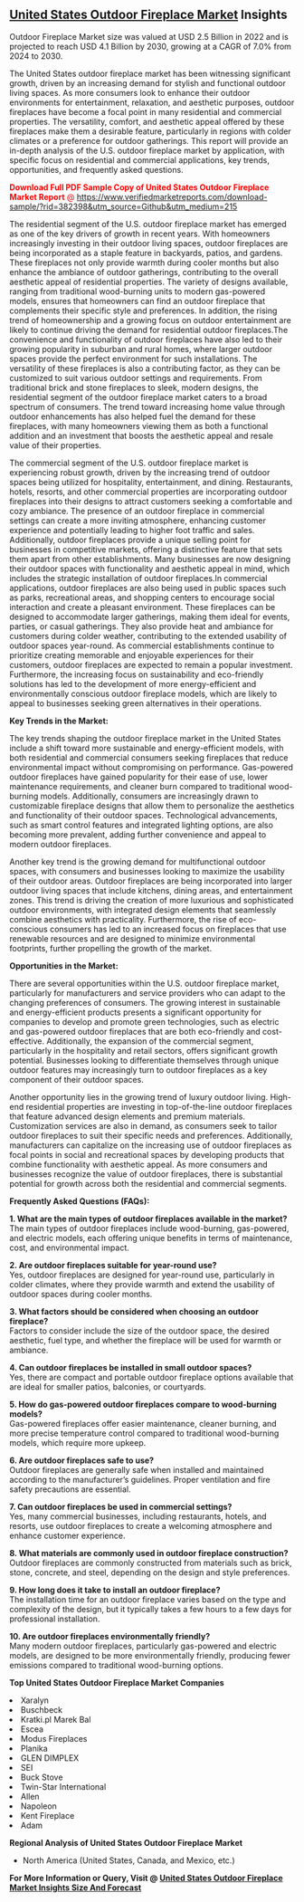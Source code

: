 <h2><a href="https://www.verifiedmarketreports.com/download-sample/?rid=382398&amp;utm_source=Github&amp;utm_medium=215" target="_blank">United States Outdoor Fireplace Market</a> Insights</h2><p>Outdoor Fireplace Market size was valued at USD 2.5 Billion in 2022 and is projected to reach USD 4.1 Billion by 2030, growing at a CAGR of 7.0% from 2024 to 2030.</p><p><p>The United States outdoor fireplace market has been witnessing significant growth, driven by an increasing demand for stylish and functional outdoor living spaces. As more consumers look to enhance their outdoor environments for entertainment, relaxation, and aesthetic purposes, outdoor fireplaces have become a focal point in many residential and commercial properties. The versatility, comfort, and aesthetic appeal offered by these fireplaces make them a desirable feature, particularly in regions with colder climates or a preference for outdoor gatherings. This report will provide an in-depth analysis of the U.S. outdoor fireplace market by application, with specific focus on residential and commercial applications, key trends, opportunities, and frequently asked questions.<p><span class=""><span style="color: #ff0000;"><strong>Download Full PDF Sample Copy of United States Outdoor Fireplace Market Report</strong> @ </span><a href="https://www.verifiedmarketreports.com/download-sample/?rid=382398&amp;utm_source=Github&amp;utm_medium=215" target="_blank">https://www.verifiedmarketreports.com/download-sample/?rid=382398&amp;utm_source=Github&amp;utm_medium=215</a></span></p></p><p>The residential segment of the U.S. outdoor fireplace market has emerged as one of the key drivers of growth in recent years. With homeowners increasingly investing in their outdoor living spaces, outdoor fireplaces are being incorporated as a staple feature in backyards, patios, and gardens. These fireplaces not only provide warmth during cooler months but also enhance the ambiance of outdoor gatherings, contributing to the overall aesthetic appeal of residential properties. The variety of designs available, ranging from traditional wood-burning units to modern gas-powered models, ensures that homeowners can find an outdoor fireplace that complements their specific style and preferences. In addition, the rising trend of homeownership and a growing focus on outdoor entertainment are likely to continue driving the demand for residential outdoor fireplaces.The convenience and functionality of outdoor fireplaces have also led to their growing popularity in suburban and rural homes, where larger outdoor spaces provide the perfect environment for such installations. The versatility of these fireplaces is also a contributing factor, as they can be customized to suit various outdoor settings and requirements. From traditional brick and stone fireplaces to sleek, modern designs, the residential segment of the outdoor fireplace market caters to a broad spectrum of consumers. The trend toward increasing home value through outdoor enhancements has also helped fuel the demand for these fireplaces, with many homeowners viewing them as both a functional addition and an investment that boosts the aesthetic appeal and resale value of their properties.</p><p>The commercial segment of the U.S. outdoor fireplace market is experiencing robust growth, driven by the increasing trend of outdoor spaces being utilized for hospitality, entertainment, and dining. Restaurants, hotels, resorts, and other commercial properties are incorporating outdoor fireplaces into their designs to attract customers seeking a comfortable and cozy ambiance. The presence of an outdoor fireplace in commercial settings can create a more inviting atmosphere, enhancing customer experience and potentially leading to higher foot traffic and sales. Additionally, outdoor fireplaces provide a unique selling point for businesses in competitive markets, offering a distinctive feature that sets them apart from other establishments. Many businesses are now designing their outdoor spaces with functionality and aesthetic appeal in mind, which includes the strategic installation of outdoor fireplaces.In commercial applications, outdoor fireplaces are also being used in public spaces such as parks, recreational areas, and shopping centers to encourage social interaction and create a pleasant environment. These fireplaces can be designed to accommodate larger gatherings, making them ideal for events, parties, or casual gatherings. They also provide heat and ambiance for customers during colder weather, contributing to the extended usability of outdoor spaces year-round. As commercial establishments continue to prioritize creating memorable and enjoyable experiences for their customers, outdoor fireplaces are expected to remain a popular investment. Furthermore, the increasing focus on sustainability and eco-friendly solutions has led to the development of more energy-efficient and environmentally conscious outdoor fireplace models, which are likely to appeal to businesses seeking green alternatives in their operations.</p><p><strong>Key Trends in the Market:</strong></p><p>The key trends shaping the outdoor fireplace market in the United States include a shift toward more sustainable and energy-efficient models, with both residential and commercial consumers seeking fireplaces that reduce environmental impact without compromising on performance. Gas-powered outdoor fireplaces have gained popularity for their ease of use, lower maintenance requirements, and cleaner burn compared to traditional wood-burning models. Additionally, consumers are increasingly drawn to customizable fireplace designs that allow them to personalize the aesthetics and functionality of their outdoor spaces. Technological advancements, such as smart control features and integrated lighting options, are also becoming more prevalent, adding further convenience and appeal to modern outdoor fireplaces.</p><p>Another key trend is the growing demand for multifunctional outdoor spaces, with consumers and businesses looking to maximize the usability of their outdoor areas. Outdoor fireplaces are being incorporated into larger outdoor living spaces that include kitchens, dining areas, and entertainment zones. This trend is driving the creation of more luxurious and sophisticated outdoor environments, with integrated design elements that seamlessly combine aesthetics with practicality. Furthermore, the rise of eco-conscious consumers has led to an increased focus on fireplaces that use renewable resources and are designed to minimize environmental footprints, further propelling the growth of the market.</p><p><strong>Opportunities in the Market:</strong></p><p>There are several opportunities within the U.S. outdoor fireplace market, particularly for manufacturers and service providers who can adapt to the changing preferences of consumers. The growing interest in sustainable and energy-efficient products presents a significant opportunity for companies to develop and promote green technologies, such as electric and gas-powered outdoor fireplaces that are both eco-friendly and cost-effective. Additionally, the expansion of the commercial segment, particularly in the hospitality and retail sectors, offers significant growth potential. Businesses looking to differentiate themselves through unique outdoor features may increasingly turn to outdoor fireplaces as a key component of their outdoor spaces.</p><p>Another opportunity lies in the growing trend of luxury outdoor living. High-end residential properties are investing in top-of-the-line outdoor fireplaces that feature advanced design elements and premium materials. Customization services are also in demand, as consumers seek to tailor outdoor fireplaces to suit their specific needs and preferences. Additionally, manufacturers can capitalize on the increasing use of outdoor fireplaces as focal points in social and recreational spaces by developing products that combine functionality with aesthetic appeal. As more consumers and businesses recognize the value of outdoor fireplaces, there is substantial potential for growth across both the residential and commercial segments.</p><p><strong>Frequently Asked Questions (FAQs):</strong></p><p><strong>1. What are the main types of outdoor fireplaces available in the market?</strong><br> The main types of outdoor fireplaces include wood-burning, gas-powered, and electric models, each offering unique benefits in terms of maintenance, cost, and environmental impact.</p><p><strong>2. Are outdoor fireplaces suitable for year-round use?</strong><br> Yes, outdoor fireplaces are designed for year-round use, particularly in colder climates, where they provide warmth and extend the usability of outdoor spaces during cooler months.</p><p><strong>3. What factors should be considered when choosing an outdoor fireplace?</strong><br> Factors to consider include the size of the outdoor space, the desired aesthetic, fuel type, and whether the fireplace will be used for warmth or ambiance.</p><p><strong>4. Can outdoor fireplaces be installed in small outdoor spaces?</strong><br> Yes, there are compact and portable outdoor fireplace options available that are ideal for smaller patios, balconies, or courtyards.</p><p><strong>5. How do gas-powered outdoor fireplaces compare to wood-burning models?</strong><br> Gas-powered fireplaces offer easier maintenance, cleaner burning, and more precise temperature control compared to traditional wood-burning models, which require more upkeep.</p><p><strong>6. Are outdoor fireplaces safe to use?</strong><br> Outdoor fireplaces are generally safe when installed and maintained according to the manufacturer’s guidelines. Proper ventilation and fire safety precautions are essential.</p><p><strong>7. Can outdoor fireplaces be used in commercial settings?</strong><br> Yes, many commercial businesses, including restaurants, hotels, and resorts, use outdoor fireplaces to create a welcoming atmosphere and enhance customer experience.</p><p><strong>8. What materials are commonly used in outdoor fireplace construction?</strong><br> Outdoor fireplaces are commonly constructed from materials such as brick, stone, concrete, and steel, depending on the design and style preferences.</p><p><strong>9. How long does it take to install an outdoor fireplace?</strong><br> The installation time for an outdoor fireplace varies based on the type and complexity of the design, but it typically takes a few hours to a few days for professional installation.</p><p><strong>10. Are outdoor fireplaces environmentally friendly?</strong><br> Many modern outdoor fireplaces, particularly gas-powered and electric models, are designed to be more environmentally friendly, producing fewer emissions compared to traditional wood-burning options.</p></p><p><strong>Top United States Outdoor Fireplace Market Companies</strong></p><div data-test-id=""><p><li>Xaralyn</li><li> Buschbeck</li><li> Kratki.pl Marek Bal</li><li> Escea</li><li> Modus Fireplaces</li><li> Planika</li><li> GLEN DIMPLEX</li><li> SEI</li><li> Buck Stove</li><li> Twin-Star International</li><li> Allen</li><li> Napoleon</li><li> Kent Fireplace</li><li> Adam</li></p><div><strong>Regional Analysis of&nbsp;United States Outdoor Fireplace Market</strong></div><ul><li dir="ltr"><p dir="ltr">North America&nbsp;(United States, Canada, and Mexico, etc.)</p></li></ul><p><strong>For More Information or Query, Visit @&nbsp;</strong><strong><a href="https://www.verifiedmarketreports.com/product/outdoor-fireplace-market/?utm_source=Github&amp;utm_medium=215" target="_blank">United States Outdoor Fireplace Market Insights Size And Forecast</a></strong></p></div>
